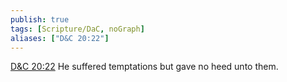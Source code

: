 ```yaml
---
publish: true
tags: [Scripture/DaC, noGraph]
aliases: ["D&C 20:22"]
---
```

[D&C 20:22](https://churchofjesuschrist.org/study/scriptures/dc-testament/dc/20?lang=eng&id=p22#p22) He suffered temptations but gave no heed unto them.
